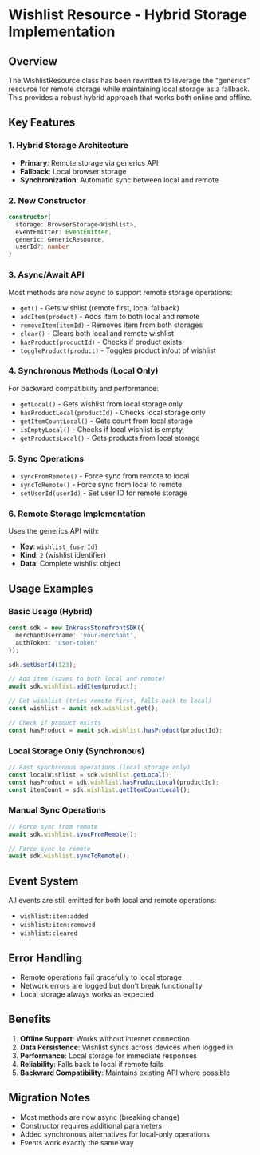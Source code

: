 # Wishlist Resource - Hybrid Storage Implementation

## Overview
The WishlistResource class has been rewritten to leverage the "generics" resource for remote storage while maintaining local storage as a fallback. This provides a robust hybrid approach that works both online and offline.

## Key Features

### 1. Hybrid Storage Architecture
- **Primary**: Remote storage via generics API
- **Fallback**: Local browser storage
- **Synchronization**: Automatic sync between local and remote

### 2. New Constructor
```typescript
constructor(
  storage: BrowserStorage<Wishlist>, 
  eventEmitter: EventEmitter,
  generic: GenericResource,
  userId?: number
)
```

### 3. Async/Await API
Most methods are now async to support remote storage operations:
- `get()` - Gets wishlist (remote first, local fallback)
- `addItem(product)` - Adds item to both local and remote
- `removeItem(itemId)` - Removes item from both storages
- `clear()` - Clears both local and remote wishlist
- `hasProduct(productId)` - Checks if product exists
- `toggleProduct(product)` - Toggles product in/out of wishlist

### 4. Synchronous Methods (Local Only)
For backward compatibility and performance:
- `getLocal()` - Gets wishlist from local storage only
- `hasProductLocal(productId)` - Checks local storage only
- `getItemCountLocal()` - Gets count from local storage
- `isEmptyLocal()` - Checks if local wishlist is empty
- `getProductsLocal()` - Gets products from local storage

### 5. Sync Operations
- `syncFromRemote()` - Force sync from remote to local
- `syncToRemote()` - Force sync from local to remote
- `setUserId(userId)` - Set user ID for remote storage

### 6. Remote Storage Implementation
Uses the generics API with:
- **Key**: `wishlist_{userId}`
- **Kind**: `2` (wishlist identifier)
- **Data**: Complete wishlist object

## Usage Examples

### Basic Usage (Hybrid)
```typescript
const sdk = new InkressStorefrontSDK({
  merchantUsername: 'your-merchant',
  authToken: 'user-token'
});

sdk.setUserId(123);

// Add item (saves to both local and remote)
await sdk.wishlist.addItem(product);

// Get wishlist (tries remote first, falls back to local)
const wishlist = await sdk.wishlist.get();

// Check if product exists
const hasProduct = await sdk.wishlist.hasProduct(productId);
```

### Local Storage Only (Synchronous)
```typescript
// Fast synchronous operations (local storage only)
const localWishlist = sdk.wishlist.getLocal();
const hasProduct = sdk.wishlist.hasProductLocal(productId);
const itemCount = sdk.wishlist.getItemCountLocal();
```

### Manual Sync Operations
```typescript
// Force sync from remote
await sdk.wishlist.syncFromRemote();

// Force sync to remote
await sdk.wishlist.syncToRemote();
```

## Event System
All events are still emitted for both local and remote operations:
- `wishlist:item:added`
- `wishlist:item:removed`
- `wishlist:cleared`

## Error Handling
- Remote operations fail gracefully to local storage
- Network errors are logged but don't break functionality
- Local storage always works as expected

## Benefits
1. **Offline Support**: Works without internet connection
2. **Data Persistence**: Wishlist syncs across devices when logged in
3. **Performance**: Local storage for immediate responses
4. **Reliability**: Falls back to local if remote fails
5. **Backward Compatibility**: Maintains existing API where possible

## Migration Notes
- Most methods are now async (breaking change)
- Constructor requires additional parameters
- Added synchronous alternatives for local-only operations
- Events work exactly the same way
